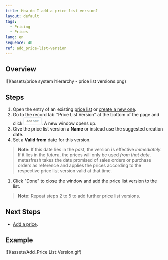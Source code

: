 ```yaml
---
title: How do I add a price list version?
layout: default
tags:
  - Pricing
  - Prices
lang: en
sequence: 40
ref: add_price-list-version
---
```


## Overview
![](assets/price system hierarchy - price list versions.png)

## Steps
1. Open the entry of an existing [price list](Menu) or [create a new one](Add_price-list).
1. Go to the record tab "Price List Version" at the bottom of the page and click ![](assets/Add_New_Button.png). A new window opens up.
1. Give the price list version a **Name** or instead use the suggested creation date.
1. Set a **Valid from** date for this version.
 >**Note:** If this date lies in the *past*, the version is effective *immediately*. If it lies in the *future*, the prices will only be used *from that date*. metasfresh takes the date promised of sales orders or purchase orders as reference and applies the prices according to the respective price list version valid at that time.

1. Click "Done" to close the window and add the price list version to the list.
 >**Note:** Repeat steps 2 to 5 to add further price list versions.

## Next Steps
- [Add a price](Add_price).

## Example
![](assets/Add_Price List Version.gif)
